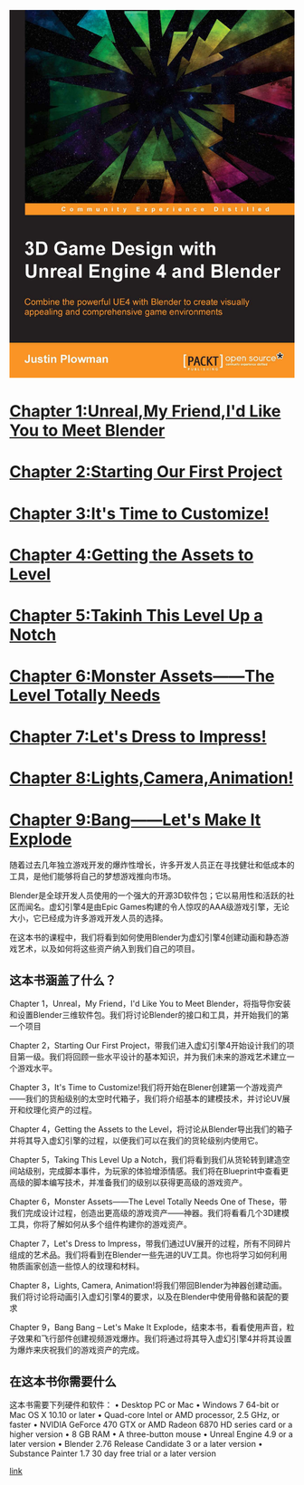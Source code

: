 ![](https://github.com/BlenderCN/blenderTutorial/blob/master/mDrivEngine/3DGameDesignwithUnrealEngine4andBlender/bg.png?raw=true)

# [Chapter 1:Unreal,My Friend,I'd Like You to Meet Blender](https://github.com/BlenderCN/blenderTutorial/blob/master/3DGameDesignwithUnrealEngine4andBlender/chapter1.md)

# [Chapter 2:Starting Our First Project](https://github.com/BlenderCN/blenderTutorial/blob/master/3DGameDesignwithUnrealEngine4andBlender/chapter2.md)

# [Chapter 3:It's Time to Customize!](https://github.com/BlenderCN/blenderTutorial/blob/master/3DGameDesignwithUnrealEngine4andBlender/chapter3.md)

# [Chapter 4:Getting the Assets to Level](https://github.com/BlenderCN/blenderTutorial/blob/master/3DGameDesignwithUnrealEngine4andBlender/chapter4.md)

# [Chapter 5:Takinh This Level Up a Notch](https://github.com/BlenderCN/blenderTutorial/blob/master/3DGameDesignwithUnrealEngine4andBlender/chapter5.md)

# [Chapter 6:Monster Assets——The Level Totally Needs](https://github.com/BlenderCN/blenderTutorial/blob/master/3DGameDesignwithUnrealEngine4andBlender/chapter6.md)

# [Chapter 7:Let's Dress to Impress!](https://github.com/BlenderCN/blenderTutorial/blob/master/3DGameDesignwithUnrealEngine4andBlender/chapter7.md)

# [Chapter 8:Lights,Camera,Animation!](https://github.com/BlenderCN/blenderTutorial/blob/master/3DGameDesignwithUnrealEngine4andBlender/chapter8.md)

# [Chapter 9:Bang——Let's Make It Explode](https://github.com/BlenderCN/blenderTutorial/blob/master/3DGameDesignwithUnrealEngine4andBlender/chapter9.md)

随着过去几年独立游戏开发的爆炸性增长，许多开发人员正在寻找健壮和低成本的工具，是他们能够将自己的梦想游戏推向市场。

Blender是全球开发人员使用的一个强大的开源3D软件包；它以易用性和活跃的社区而闻名。虚幻引擎4是由Epic Games构建的令人惊叹的AAA级游戏引擎，无论大小，它已经成为许多游戏开发人员的选择。

在这本书的课程中，我们将看到如何使用Blender为虚幻引擎4创建动画和静态游戏艺术，以及如何将这些资产纳入到我们自己的项目。

## 这本书涵盖了什么？

Chapter 1，Unreal，My Friend，I'd Like You to Meet Blender，将指导你安装和设置Blender三维软件包。我们将讨论Blender的接口和工具，并开始我们的第一个项目

Chapter 2，Starting Our First Project，带我们进入虚幻引擎4开始设计我们的项目第一级。我们将回顾一些水平设计的基本知识，并为我们未来的游戏艺术建立一个游戏水平。

Chapter 3，It's Time to Customize!我们将开始在Blener创建第一个游戏资产——我们的货船级别的太空时代箱子，我们将介绍基本的建模技术，并讨论UV展开和纹理化资产的过程。

Chapter 4，Getting the Assets to the Level，将讨论从Blender导出我们的箱子并将其导入虚幻引擎的过程，以便我们可以在我们的货轮级别内使用它。

Chapter 5，Taking This Level Up a Notch，我们将看到我们从货轮转到建造空间站级别，完成脚本事件，为玩家的体验增添情感。我们将在Blueprint中查看更高级的脚本编写技术，并准备我们的级别以获得更高级的游戏资产。

Chapter 6，Monster Assets——The Level Totally Needs One of These，带我们完成设计过程，创造出更高级的游戏资产——神器。我们将看看几个3D建模工具，你将了解如何从多个组件构建你的游戏资产。

Chapter 7，Let's Dress to Impress，带我们通过UV展开的过程，所有不同碎片组成的艺术品。我们将看到在Blender一些先进的UV工具。你也将学习如何利用物质画家创造一些惊人的纹理和材料。

Chapter 8，Lights, Camera, Animation!将我们带回Blender为神器创建动画。我们将讨论将动画引入虚幻引擎4的要求，以及在Blender中使用骨骼和装配的要求

Chapter 9，Bang Bang – Let's Make It Explode，结束本书，看看使用声音，粒子效果和飞行部件创建视频游戏爆炸。我们将通过将其导入虚幻引擎4并将其设置为爆炸来庆祝我们的游戏资产的完成。

## 在这本书你需要什么

这本书需要下列硬件和软件：
•   Desktop PC or Mac
•   Windows 7 64-bit or Mac OS X 10.10 or later
•   Quad-core Intel or AMD processor, 2.5 GHz, or faster
•   NVIDIA GeForce 470 GTX or AMD Radeon 6870 HD series card or a higher version
•   8 GB RAM
•   A three-button mouse
•   Unreal Engine 4.9 or a later version
•   Blender 2.76 Release Candidate 3 or a later version
•   Substance Painter 1.7 30 day free trial or a later version





[link](http://file.allitebooks.com/20170803/3D%20Game%20Design%20with%20Unreal%20Engine%204%20and%20Blender.pdf)


